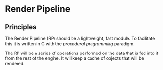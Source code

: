 # Render Pipeline
## Principles
The Render Pipeline (RP) should be a lightweight, fast module. To facilitate this it is written in C with the _procedural programming_ paradigm.

The RP will be a series of operations performed on the data that is fed into it from the rest of the engine. It will keep a cache of objects that will be rendered.
